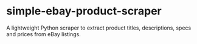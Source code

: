 # simple-ebay-product-scraper
A lightweight Python scraper to extract product titles, descriptions, specs and prices from eBay listings.
